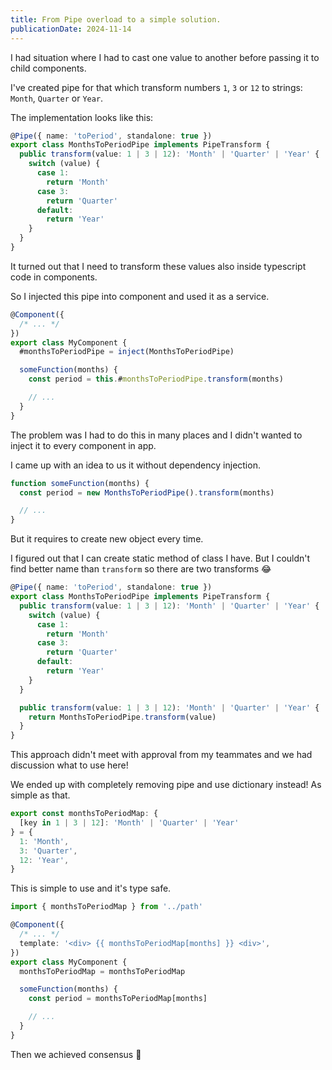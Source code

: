 ```yaml
---
title: From Pipe overload to a simple solution.
publicationDate: 2024-11-14
---
```


I had situation where I had to cast one value to another before passing it to child components.

I've created pipe for that which transform numbers `1`, `3` or `12` to strings: `Month`, `Quarter` or `Year`.

The implementation looks like this:

```ts
@Pipe({ name: 'toPeriod', standalone: true })
export class MonthsToPeriodPipe implements PipeTransform {
  public transform(value: 1 | 3 | 12): 'Month' | 'Quarter' | 'Year' {
    switch (value) {
      case 1:
        return 'Month'
      case 3:
        return 'Quarter'
      default:
        return 'Year'
    }
  }
}
```

It turned out that I need to transform these values also inside typescript code in components.

So I injected this pipe into component and used it as a service.

```ts
@Component({
  /* ... */
})
export class MyComponent {
  #monthsToPeriodPipe = inject(MonthsToPeriodPipe)

  someFunction(months) {
    const period = this.#monthsToPeriodPipe.transform(months)

    // ...
  }
}
```

The problem was I had to do this in many places and I didn't wanted to inject it to every component in app.

I came up with an idea to us it without dependency injection.

```ts
function someFunction(months) {
  const period = new MonthsToPeriodPipe().transform(months)

  // ...
}
```

But it requires to create new object every time.

I figured out that I can create static method of class I have. But I couldn't find better name than `transform` so there are two transforms 😂

```ts
@Pipe({ name: 'toPeriod', standalone: true })
export class MonthsToPeriodPipe implements PipeTransform {
  public transform(value: 1 | 3 | 12): 'Month' | 'Quarter' | 'Year' {
    switch (value) {
      case 1:
        return 'Month'
      case 3:
        return 'Quarter'
      default:
        return 'Year'
    }
  }

  public transform(value: 1 | 3 | 12): 'Month' | 'Quarter' | 'Year' {
    return MonthsToPeriodPipe.transform(value)
  }
}
```

This approach didn't meet with approval from my teammates and we had discussion what to use here!

We ended up with completely removing pipe and use dictionary instead! As simple as that.

```ts
export const monthsToPeriodMap: {
  [key in 1 | 3 | 12]: 'Month' | 'Quarter' | 'Year'
} = {
  1: 'Month',
  3: 'Quarter',
  12: 'Year',
}
```

This is simple to use and it's type safe.

```ts
import { monthsToPeriodMap } from '../path'

@Component({
  /* ... */
  template: '<div> {{ monthsToPeriodMap[months] }} <div>',
})
export class MyComponent {
  monthsToPeriodMap = monthsToPeriodMap

  someFunction(months) {
    const period = monthsToPeriodMap[months]

    // ...
  }
}
```

Then we achieved consensus 🤝
